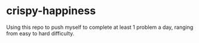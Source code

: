 # crispy-happiness

Using this repo to push myself to complete at least 1 problem a day, ranging from easy to hard difficulty.
